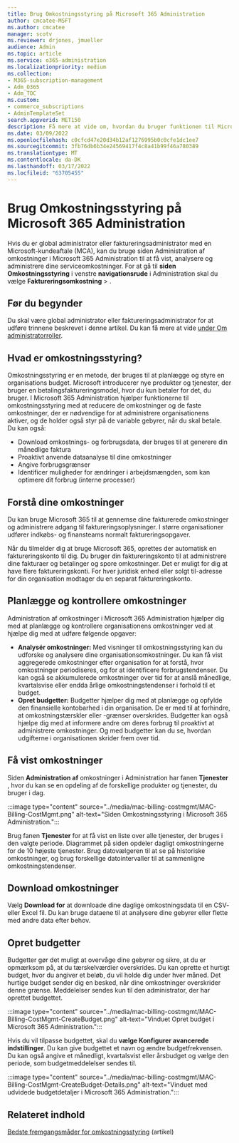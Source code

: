 ```yaml
---
title: Brug Omkostningsstyring på Microsoft 365 Administration
author: cmcatee-MSFT
ms.author: cmcatee
manager: scotv
ms.reviewer: drjones, jmueller
audience: Admin
ms.topic: article
ms.service: o365-administration
ms.localizationpriority: medium
ms.collection:
- M365-subscription-management
- Adm_O365
- Adm_TOC
ms.custom:
- commerce_subscriptions
- AdminTemplateSet
search.appverid: MET150
description: Få mere at vide om, hvordan du bruger funktionen til Microsoft 365 Administration til at få vist, analysere og administrere omkostninger for organisationen.
ms.date: 03/09/2022
ms.openlocfilehash: c0cfcd47e20d34b12af1276995b0c0cfe1dc1ee7
ms.sourcegitcommit: 3fb76db6b34e24569417f4c8a41b99f46a780389
ms.translationtype: MT
ms.contentlocale: da-DK
ms.lasthandoff: 03/17/2022
ms.locfileid: "63705455"
---
```

# <a name="use-cost-management-in-the-microsoft-365-admin-center"></a>Brug Omkostningsstyring på Microsoft 365 Administration

Hvis du er global administrator eller faktureringsadministrator med en Microsoft-kundeaftale (MCA), kan du bruge  siden Administration af omkostninger i Microsoft 365 Administration til at få vist, analysere og administrere dine serviceomkostninger. For at gå til **siden Omkostningsstyring** i venstre **navigationsrude** i Administration skal du vælge **Faktureringsomkostning** > .

## <a name="before-you-begin"></a>Før du begynder

Du skal være global administrator eller faktureringsadministrator for at udføre trinnene beskrevet i denne artikel. Du kan få mere at vide [under Om administratorroller](../admin/add-users/about-admin-roles.md).

## <a name="what-is-cost-management"></a>Hvad er omkostningsstyring?

Omkostningsstyring er en metode, der bruges til at planlægge og styre en organisations budget. Microsoft introducerer nye produkter og tjenester, der bruger en betalingsfaktureringsmodel, hvor du kun betaler for det, du bruger. I Microsoft 365 Administration hjælper funktionerne til omkostningsstyring med at reducere de omkostninger og de faste omkostninger, der er nødvendige for at administrere organisationens aktiver, og de holder også styr på de variable gebyrer, når du skal betale. Du kan også:

- Download omkostnings- og forbrugsdata, der bruges til at generere din månedlige faktura
- Proaktivt anvende dataanalyse til dine omkostninger
- Angive forbrugsgrænser
- Identificer muligheder for ændringer i arbejdsmængden, som kan optimere dit forbrug (interne processer)

## <a name="understand-your-costs"></a>Forstå dine omkostninger

Du kan bruge Microsoft 365 til at gennemse dine fakturerede omkostninger og administrere adgang til faktureringsoplysninger. I større organisationer udfører indkøbs- og finansteams normalt faktureringsopgaver.

Når du tilmelder dig at bruge Microsoft 365, oprettes der automatisk en faktureringskonto til dig. Du bruger din faktureringskonto til at administrere dine fakturaer og betalinger og spore omkostninger. Det er muligt for dig at have flere faktureringskonti. For hver juridisk enhed eller solgt til-adresse for din organisation modtager du en separat faktureringskonto.

## <a name="plan-and-control-costs"></a>Planlægge og kontrollere omkostninger

Administration af omkostninger i Microsoft 365 Administration hjælper dig med at planlægge og kontrollere organisationens omkostninger ved at hjælpe dig med at udføre følgende opgaver:

- **Analysér omkostninger:** Med visninger til omkostningsstyring kan du udforske og analysere dine organisationsomkostninger. Du kan få vist aggregerede omkostninger efter organisation for at forstå, hvor omkostninger periodiseres, og for at identificere forbrugstendenser. Du kan også se akkumulerede omkostninger over tid for at anslå månedlige, kvartalsvise eller endda årlige omkostningstendenser i forhold til et budget.
- **Opret budgetter:** Budgetter hjælper dig med at planlægge og opfylde den finansielle kontobarhed i din organisation. De er med til at forhindre, at omkostningstærskler eller -grænser overskrides. Budgetter kan også hjælpe dig med at informere andre om deres forbrug til proaktivt at administrere omkostninger. Og med budgetter kan du se, hvordan udgifterne i organisationen skrider frem over tid.

## <a name="view-costs"></a>Få vist omkostninger

Siden **Administration af** omkostninger i Administration har fanen **Tjenester** , hvor du kan se en opdeling af de forskellige produkter og tjenester, du bruger i dag.

:::image type="content" source="../media/mac-billing-costmgmt/MAC-Billing-CostMgmt.png" alt-text="Siden Omkostningsstyring i Microsoft 365 Administration.":::

Brug fanen **Tjenester** for at få vist en liste over alle tjenester, der bruges i den valgte periode. Diagrammet på siden opdeler dagligt omkostningerne for de 10 højeste tjenester. Brug datovælgeren til at se på historiske omkostninger, og brug forskellige datointervaller til at sammenligne omkostningstendenser.

## <a name="download-costs"></a>Download omkostninger

Vælg **Download for** at downloade dine daglige omkostningsdata til en CSV- eller Excel fil. Du kan bruge dataene til at analysere dine gebyrer eller flette med andre data efter behov.

## <a name="create-budgets"></a>Opret budgetter

Budgetter gør det muligt at overvåge dine gebyrer og sikre, at du er opmærksom på, at du tærskelværdier overskrides. Du kan oprette et hurtigt budget, hvor du angiver et beløb, du vil holde dig under hver måned. Det hurtige budget sender dig en besked, når dine omkostninger overskrider denne grænse. Meddelelser sendes kun til den administrator, der har oprettet budgettet.

:::image type="content" source="../media/mac-billing-costmgmt/MAC-Billing-CostMgmt-CreateBudget.png" alt-text="Vinduet Opret budget i Microsoft 365 Administration.":::

Hvis du vil tilpasse budgettet, skal du **vælge Konfigurer avancerede indstillinger**. Du kan give budgettet et navn og ændre budgetfrekvensen. Du kan også angive et månedligt, kvartalsvist eller årsbudget og vælge den periode, som budgetmeddelelser sendes til.

:::image type="content" source="../media/mac-billing-costmgmt/MAC-Billing-CostMgmt-CreateBudget-Details.png" alt-text="Vinduet med udvidede budgetdetaljer i Microsoft 365 Administration.":::

## <a name="related-content"></a>Relateret indhold

[Bedste fremgangsmåder for omkostningsstyring](/azure/cost-management-billing/costs/cost-mgt-best-practices) (artikel)
